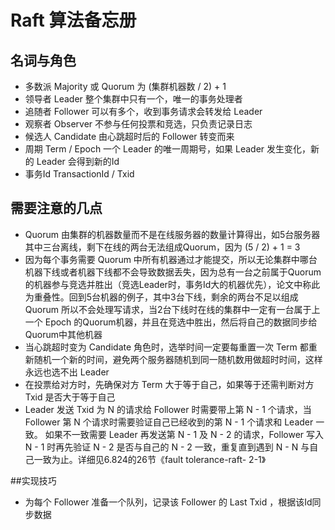 # Raft 算法备忘册

## 名词与角色

- 多数派 Majority 或 Quorum 为 (集群机器数 / 2) + 1
- 领导者 Leader 整个集群中只有一个，唯一的事务处理者
- 追随者 Follower 可以有多个，收到事务请求会转发给 Leader
- 观察者 Observer 不参与任何投票和竞选，只负责记录日志
- 候选人 Candidate 由心跳超时后的 Follower 转变而来
- 周期 Term / Epoch 一个 Leader 的唯一周期号，如果 Leader 发生变化，新的 Leader 会得到新的Id
- 事务Id TransactionId / Txid

## 需要注意的几点

- Quorum 由集群的机器数量而不是在线服务器的数量计算得出，如5台服务器其中三台离线，剩下在线的两台无法组成Quorum，因为 (5 / 2) + 1 = 3
- 因为每个事务需要 Quorum 中所有机器通过才能提交，所以无论集群中哪台机器下线或者机器下线都不会导致数据丢失，因为总有一台之前属于Quorum的机器参与竞选并胜出（竞选Leader时，事务Id大的机器优先），论文中称此为重叠性。回到5台机器的例子，其中3台下线，剩余的两台不足以组成 Quorum 所以不会处理写请求，当2台下线时在线的集群中一定有一台属于上一个 Epoch 的Quorum机器，并且在竞选中胜出，然后将自己的数据同步给Quorum中其他机器
- 当心跳超时变为 Candidate 角色时，选举时间一定要每重置一次 Term 都重新随机一个新的时间，避免两个服务器随机到同一随机数用做超时时间，这样永远也选不出 Leader
- 在投票给对方时，先确保对方 Term 大于等于自己，如果等于还需判断对方 Txid 是否大于等于自己
- Leader 发送 Txid 为 N 的请求给 Follower 时需要带上第 N - 1 个请求，当 Follower 第 N 个请求时需要验证自己已经收到的第 N - 1 个请求和 Leader 一致。
如果不一致需要 Leader 再发送第 N - 1 及 N - 2 的请求，Follower 写入 N - 1 时再先验证 N - 2 是否与自己的 N - 2 一致，重复直到遇到 N - N 与自己一致为止。详细见6.824的26节《fault tolerance-raft- 2-1》

##实现技巧

- 为每个 Follower 准备一个队列，记录该 Follower 的 Last Txid ，根据该Id同步数据